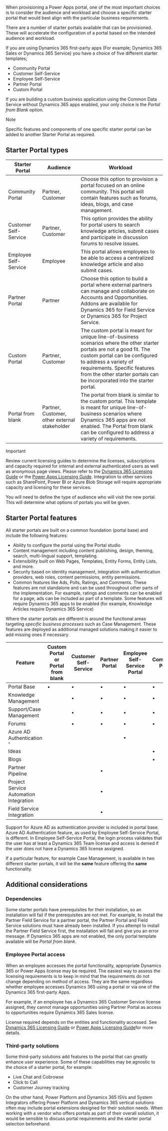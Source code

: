 When provisioning a Power Apps portal, one of the most important choices is to consider the audience and workload and choose a specific starter portal that would best align with the particular business requirements.

There are a number of starter portals available that can be provisioned. These will accelerate the configuration of a portal based on the intended audience and workload.  

If you are using Dynamics 365 first-party apps (For example; Dynamics 365 Sales or Dynamics 365 Service) you have a choice of five different starter templates;

- Community Portal
- Customer Self-Service
- Employee Self-Service
- Partner Portal
- Custom Portal

If you are building a custom business application using the Common Data Service without Dynamics 365 apps enabled, your only choice is the *Portal from Blank* option.

> [!NOTE]
> Specific features and components of one specific starter portal can be added to another Starter Portal as required.

## Starter Portal types

| Starter Portal        | Audience          | Workload                                                     |
| --------------------- | ----------------- | ------------------------------------------------------------ |
| Community Portal      | Partner, Customer | Choose this option to provision a portal focused on an online community.  This portal will contain features such as forums, ideas, blogs, and case management. |
| Customer Self-Service | Partner, Customer | This option provides the ability for portal users to search knowledge articles, submit cases and participate in discussion forums to resolve issues. |
| Employee Self-Service | Employee          | This portal allows employees to be able to access a centralized knowledge article and also submit cases. |
| Partner Portal        | Partner           | Choose this option to build a portal where external partners can manage and collaborate on Accounts and Opportunities. Addons are available for Dynamics 365 for Field Service or Dynamics 365 for Project Service. |
| Custom Portal         | Partner, Customer | The custom portal is meant for unique line-of-business scenarios where the other starter portals are not a good fit. The custom portal can be configured to address a variety of requirements.  Specific features from the other starter portals can be incorporated into the starter portal. |
| Portal from blank     | Partner, Customer, other external stakeholder | The portal from blank is similar to the custom portal.  This template is meant for unique line-of-business scenarios where Dynamics 365 apps are not enabled. The Portal from blank can be configured to address a variety of requirements. |

> [!IMPORTANT]
> Review current licensing guides to determine the licenses, subscriptions and capacity required for internal and external authenticated users as well as anonymous page views. Please refer to the [Dynamics 365 Licensing Guide](https://go.microsoft.com/fwlink/p/?LinkId=866544/?azure-portal=true) or the 
[Power Apps Licensing Guide](https://go.microsoft.com/fwlink/?linkid=2085130/?azure-portal=true).  Integration to other services such as SharePoint, Power BI or Azure Blob Storage will require appropriate capacity and licensing for these services.


You will need to define the type of audience who will visit the new portal. This will determine what options of portals you will be given.

## Starter Portal features

All starter portals are built on a common foundation (portal base)  and include the following features:

- Ability to configure the portal using the Portal studio
- Content management including content publishing, design, theming, search, multi-lingual support, templating.
- Extensibility built on Web Pages, Templates, Entity Forms, Entity Lists, and more. 
- Security based on identity management, integration with authentication providers, web roles, content permissions, entity permissions.
- Common features like Ads, Polls, Ratings, and Comments. These features are not standalone and can be used throughout other parts of the implementation. For example, ratings and comments can be enabled for a page, ads can be included as part of a template.  Some features will require Dynamics 365 apps to be enabled (for example, Knowledge Articles require Dynamics 365 Service)

Where the starter portals are different is around the functional areas targeting *specific business processes* such as Case Management. These features are deployed as additional managed solutions making it easier to add missing ones if necessary.

| Feature                                | Custom Portal or Portal from blank | Customer Self-Service | Partner Portal | Employee Self-Service Portal | Community Portal |
| -------------------------------------- | ------------- | --------------------- | -------------- | ---------------------------- | ---------------- |
| Portal Base                            | •             | •                     | •              | •                            | •                |
| Knowledge Management                   |               | •                     | •              | •                            | •                |
| Support/Case Management                |               | •                     | •              | •                            | •                |
| Forums                                 |               | •                     | •              | •                            | •                |
| Azure AD Authentication <sup>^</sup>   |               |                       |                | •                            |                  |
| Ideas                                  |               |                       |                |                              | •                |
| Blogs                                  |               |                       |                |                              | •                |
| Partner Pipeline                       |               |                       | •              |                              |                  |
| Project Service Automation Integration |               |                       | •              |                              |                  |
| Field Service Integration              |               |                       | •              |                              |                  |

Support for Azure AD as authentication provider is included in portal base. Azure AD Authentication feature, as used by Employee Self-Service Portal, is different. In Employee Self-Service Portal, the login process validates that the user has at least a Dynamics 365 Team license and access is denied if the user does not have a Dynamics 365 license assigned.

If a particular feature, for example Case Management, is available in two different starter portals, it will be the **same** feature offering the **same** functionality.

## Additional considerations

### Dependencies

Some starter portals have prerequisites for their installation, so an installation will fail if the prerequisites are not met. For example, to install the Partner Field Service for a partner portal, the Partner Portal and Field Service solutions must have already been installed. If you attempt to install the Partner Field Service first, the installation will fail and give you an error message.  If Dynamics 365 apps are not enabled, the only portal template available will be *Portal from blank*.

### Employee Portal access 

When an employee accesses the portal functionality, appropriate Dynamics 365 or Power Apps license may be required. The easiest way to assess the licensing requirements is to keep in mind that the requirements do not change depending on method of access. They are the same regardless whether employee accesses Dynamics 365 using a portal or via one of the Dynamics 365 first-party Apps. 

For example, if an employee has a Dynamics 365 Customer Service license assigned, they cannot manage opportunities using Partner Portal as access to opportunities require Dynamics 365 Sales license.

License required depends on the entities and functionality accessed. See [Dynamics 365 Licensing Guide](https://go.microsoft.com/fwlink/?LinkId=866544&clcid=0x409) or [Power Apps Licensing Guide](https://go.microsoft.com/fwlink/?LinkId=2085130&clcid=0x409/?azure-portal=true)for more details.

### Third-party solutions

Some third-party solutions add features to the portal that can greatly enhance user experience. Some of these capabilities may be agnostic to the choice of a starter portal, for example: 

- Live Chat and Cobrowse
- Click to Call
- Customer Journey tracking

On the other hand, Power Platform and Dynamics 365 ISVs and System Integrators offering Power Platform and Dynamics 365 vertical solutions often may include portal extensions designed for their solution needs. When working with a vendor who offers portals as part of their overall solution, it would be sensible to discuss portal requirements and the starter portal selection beforehand.

